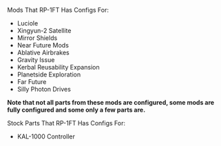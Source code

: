 Mods That RP-1FT Has Configs For:
- Luciole
- Xingyun-2 Satellite
- Mirror Shields
- Near Future Mods
- Ablative Airbrakes
- Gravity Issue
- Kerbal Reusability Expansion
- Planetside Exploration
- Far Future
- Silly Photon Drives

**Note that not all parts from these mods are configured, some mods are fully configured and some only a few parts are.**

Stock Parts That RP-1FT Has Configs For:
- KAL-1000 Controller
